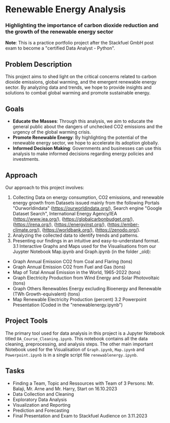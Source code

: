 # Renewable Energy Analysis
### Highlighting the importance of carbon dioxide reduction and the growth of the renewable energy sector

**Note**: This is a practice portfolio project after the Stackfuel GmbH post exam to become a "certified Data Analyst - Python".

## Problem Description
This project aims to shed light on the critical concerns related to carbon dioxide emissions, global warming, and the emergent renewable energy sector. By analyzing data and trends, we hope to provide insights and solutions to combat global warming and promote sustainable energy.

## Goals
- **Educate the Masses**: Through this analysis, we aim to educate the general public about the dangers of unchecked CO2 emissions and the urgency of the global warming crisis.
- **Promote Renewable Energy**: By highlighting the potential of the renewable energy sector, we hope to accelerate its adoption globally.
- **Informed Decision Making**: Governments and businesses can use this analysis to make informed decisions regarding energy policies and investments.

## Approach
Our approach to this project involves:
1. Collecting Data on energy consumption, CO2 emissions, and renewable energy growth from Datasets issued mainly from the following Portals "Ourworldindata" (https://ourworldindata.org/), Search engine "Google Dataset Search", International Energy Agency/IEA (https://www.iea.org/), (https://globalcarbonbudget.org/), (https://irena.org/), (https://energyinst.org/), (https://ember-climate.org/), (https://worldbank.org/), (https://zenodo.org/).
2. Analyzing the collected data to identify trends and patterns.
3. Presenting our findings in an intuitive and easy-to-understand format.<br>
3.1 Interactive Graphs and Maps used for the Visualisations from our Juypter Notebook Map.ipynb and Graph.ipynb (in the folder _old):<br>
- Graph Annual Emission CO2 from Coal and Flaring (tons)
- Graph Annual Emission CO2 from Fuel and Gas (tons)
- Map of Total Annual Emission in the World, 1965-2022 (tons)
- Graph Electricity Production from Wind Energy and Solar Photovoltaic (tons)
- Graph Others Renewables Energy excluding Bioenergy and Renewable (TWh Growth-equivalent) (tons)
- Map Renewable Electricity Production (percent)
3.2 Powerpoint Presentation (Coded in the "renewablenergy.ipynb")
       
## Project Tools
The primary tool used for data analysis in this project is a Jupyter Notebook titled `DA_Course_Cleaning.ipynb`. This notebook contains all the data cleaning, preprocessing, and analysis steps. The other main important Notebook used for the Visualisation of `Graph.ipynb`, `Map.ipynb` and `Powerpoint.ipynb` is in a single script file `renewablenergy.ipynb`. 

## Tasks
- Finding a Team, Topic and Ressources with Team of 3 Persons: Mr. Balaji, Mr. Arne and Mr. Harry, Start on 16.10.2023
- Data Collection and Cleaning
- Exploratory Data Analysis
- Visualization and Reporting
- Prediction and Forecasting
- Final Presentation and Exam to Stackfuel Audience on 3.11.2023
